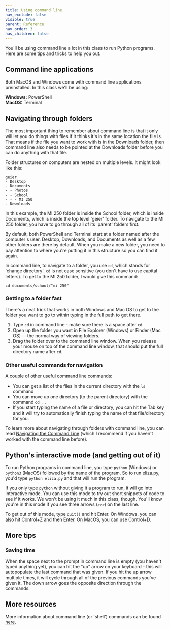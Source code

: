 ```yaml
---
title: Using command line
nav_exclude: false
visible: true
parent: Reference
nav_order: 3
has_children: false
---
```


You'll be using command line a lot in this class to run Python programs. Here are some tips and tricks to help you out.

## Command line applications

Both MacOS and Windows come with command line applications preinstalled. In this class we'll be using:

**Windows:** PowerShell  
**MacOS:** Terminal

## Navigating through folders

The most important thing to remember about command line is that it only will let you do things with files if it thinks it's in the same location the file is. That means if the file you want to work with is in the Downloads folder, then command line also needs to be pointed at the Downloads folder before you can do anything with that file. 

Folder structures on computers are nested on multiple levels. It might look like this:

```
geier  
- Desktop  
- Documents  
- - Photos  
- - School  
- - - MI 250  
- Downloads  
```

In this example, the MI 250 folder is inside the School folder, which is inside Documents, which is inside the top level 'geier' folder. To navigate to the MI 250 folder, you have to go through all of its 'parent' folders first.

By default, both PowerShell and Terminal start at a folder named after the computer's user. Desktop, Downloads, and Documents as well as a few other folders are there by default. When you make a new folder, you need to pay attention to where you're putting it in this structure so you can find it again.

In command line, to navigate to a folder, you use `cd`, which stands for 'change directory'. `cd` is not case sensitive (you don't have to use capital letters). To get to the MI 250 folder, I would give this command:
```
cd documents/school/"mi 250"
```

### Getting to a folder fast

There's a neat trick that works in both Windows and Mac OS to get to the folder you want to go to within typing in the full path to get there. 
1. Type `cd` in command line - make sure there is a space after `cd`.
2. Open up the folder you want in File Explorer (Windows) or Finder (Mac OS) -- the normal way of viewing folders. 
3. Drag the folder over to the command line window. When you release your mouse on top of the command line window, that should put the full directory name after `cd`.

### Other useful commands for navigation

A couple of other useful command line commands:
* You can get a list of the files in the current directory with the `ls` command
* You can move up one directory (to the parent directory) with the command `cd ..`
* If you start typing the name of a file or directory, you can hit the Tab key and it will try to automatically finish typing the name of that file/directory for you.

To learn more about navigating through folders with command line, you can read [Navigating the Command Line](http://swcarpentry.github.io/shell-novice/02-filedir/index.html) 
(which I recommend if you haven't worked with the command line before).

## Python's interactive mode (and getting out of it)

To run Python programs in command line, you type `python` (Windows) or `python3` (MacOS) followed by the name of the program. So to run eliza.py, you'd type `python eliza.py` and that will run the program. 

If you only type `python` without giving it a program to run, it will go into interactive mode. You can use this mode to try out short snippets of code to see if it works. We won't be using it much in this class, though. You'll know you're in this mode if you see three arrows (`>>>`) on the last line. 

To get out of this mode, type `quit()` and hit Enter. On Windows, you can also hit Control+Z and then Enter. On MacOS, you can use Control+D.

## More tips

### Saving time

When the space next to the prompt in command line is empty (you haven't typed anything yet), you can hit the "up" arrow on your keyboard - this will autopopulate the last command that was given. If you hit the up arrow multiple times, it will cycle through all of the previous commands you've given it. The down arrow goes the opposite direction through the commands.

## More resources

More information about command line (or 'shell') commands can be found
[here](http://swcarpentry.github.io/shell-novice/reference).